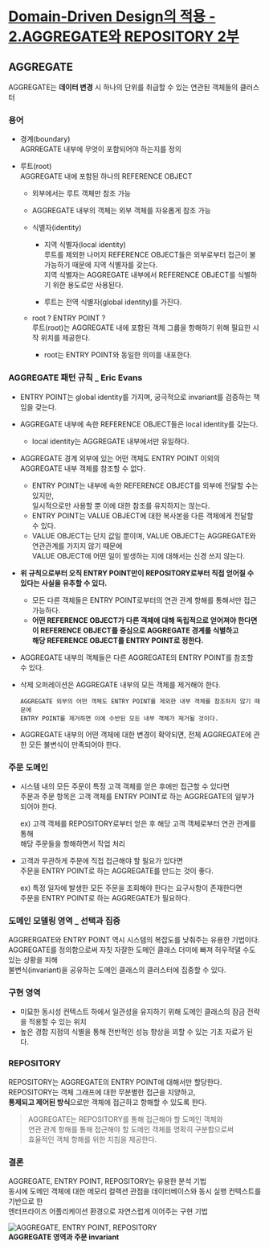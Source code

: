# [Domain-Driven Design의 적용 - 2.AGGREGATE와 REPOSITORY 2부](http://aeternum.egloos.com/1165089)

## AGGREGATE
AGGREGATE는 **데이터 변경** 시 하나의 단위를 취급할 수 있는 연관된 객체들의 클러스터  

### 용어
* 경계(boundary)  
  AGRREGATE 내부에 무엇이 포함되어야 하는지를 정의  
  
* 루트(root)  
  AGGREGATE 내에 포함된 하나의 REFERENCE OBJECT  
  * 외부에서는 루트 객체만 참조 가능  
  * AGGREGATE 내부의 객체는 외부 객체를 자유롭게 참조 가능  

  * 식별자(identity)  
    * 지역 식별자(local identity)  
      루트를 제외한 나머지 REFERENCE OBJECT들은 외부로부터 접근이 불가능하기 때문에 지역 식별자를 갖는다.  
      지역 식별자는 AGGREGATE 내부에서 REFERENCE OBJECT를 식별하기 위한 용도로만 사용된다.

    * 루트는 전역 식별자(global identity)를 가진다.
    
  * root ? ENTRY POINT ?  
  루트(root)는 AGGREGATE 내에 포함된 객체 그룹을 항해하기 위해 필요한 시작 위치를 제공한다.
    * root는 ENTRY POINT와 동일한 의미를 내포한다.  
    
### AGGREGATE 패턴 규칙 _ Eric Evans

* ENTRY POINT는 global identity를 가지며, 궁극적으로 invariant를 검증하는 책임을 갖는다.  

* AGGREGATE 내부에 속한 REFERENCE OBJECT들은 local identity를 갖는다.  
  * local identity는 AGGREGATE 내부에서만 유일하다.  

* AGGREGATE 경계 외부에 있는 어떤 객체도 ENTRY POINT 이외의 AGGREGATE 내부 객체를 참조할 수 없다.  
  * ENTRY POINT는 내부에 속한 REFERENCE OBJECT를 외부에 전달할 수는 있지만,  
    일시적으로만 사용할 뿐 이에 대한 참조를 유지하지는 않는다. 
  * ENTRY POINT는 VALUE OBJECT에 대한 복사본을 다른 객체에게 전달할 수 있다.  
  * VALUE OBJECT는 단지 값일 뿐이며, VALUE OBJECT는 AGGREGATE와 연관관계를 가지지 않기 때문에  
    VALUE OBJECT에 어떤 일이 발생하는 지에 대해서는 신경 쓰지 않는다.  
    
* **위 규칙으로부터 오직 ENTRY POINT만이 REPOSITORY로부터 직접 얻어질 수 있다는 사실을 유추할 수 있다.**  
  * 모든 다른 객체들은 ENTRY POINT로부터의 연관 관계 항해를 통해서만 접근 가능하다.  
  * **어떤 REFERENCE OBJECT가 다른 객체에 대해 독립적으로 얻어져야 한다면**  
    **이 REFERENCE OBJECT를 중심으로 AGGREGATE 경계를 식별하고**  
    **해당 REFERENCE OBJECT를 ENTRY POINT로 정한다.**

* AGGREGATE 내부의 객체들은 다른 AGGREGATE의 ENTRY POINT를 참조할 수 있다.  

* 삭제 오퍼레이션은 AGGREGATE 내부의 모든 객체를 제거해야 한다.  
  ```
  AGGREGATE 외부의 어떤 객체도 ENTRY POINT를 제외한 내부 객체를 참조하지 않기 때문에
  ENTRY POINT를 제거하면 이에 수반된 모든 내부 객체가 제거될 것이다.
  ```
  
* AGGREGATE 내부의 어떤 객체에 대한 변경이 확약되면, 전체 AGGREGATE에 관한 모든 불변식이 만족되어야 한다.  

### 주문 도메인

* 시스템 내의 모든 주문이 특정 고객 객체를 얻은 후에만 접근할 수 있다면  
  주문과 주문 항목은 고객 객체를 ENTRY POINT로 하는 AGGREGATE의 일부가 되어야 한다.  
  
  ex) 고객 객체를 REPOSITORY로부터 얻은 후 해당 고객 객체로부터 연관 관계를 통해  
  해당 주문들을 항해하면서 작업 처리
  
* 고객과 무관하게 주문에 직접 접근해야 할 필요가 있다면  
  주문을 ENTRY POINT로 하는 AGGREGATE를 만드는 것이 좋다.  
  
  ex) 특정 일자에 발생한 모든 주문을 조회해야 한다는 요구사항이 존재한다면  
  주문을 ENTRY POINT로 하는 AGGREGATE가 필요하다.  
  
### 도메인 모델링 영역 _ 선택과 집중  
AGGRERGATE와 ENTRY POINT 역시 시스템의 복잡도를 낮춰주는 유용한 기법이다.  
AGGREGATE를 정의함으로써 자칫 자잘한 도메인 클래스 더미에 빠져 허우적댈 수도 있는 상황을 피해  
불변식(invariant)을 공유하는 도메인 클래스의 클러스터에 집중할 수 있다.  

### 구현 영역  
* 미묘한 동시성 컨텍스트 하에서 일관성을 유지하기 위해 도메인 클래스의 잠금 전략을 적용할 수 있는 위치  
* 높은 경합 지점의 식별을 통해 전반적인 성능 향상을 꾀할 수 있는 기초 자료가 된다.  

### REPOSITORY
REPOSITORY는 AGGREGATE의 ENTRY POINT에 대해서만 할당한다.  
REPOSITORY는 객체 그래프에 대한 무분별한 접근을 지양하고,  
**통제되고 제어된 방식**으로만 객체에 접근하고 항해할 수 있도록 한다.  
> AGGREGATE는 REPOSITORY를 통해 접근해야 할 도메인 객체와  
> 연관 관계 항해를 통해 접근해야 할 도메인 객체를 명확히 구분함으로써  
> 효율적인 객체 항해를 위한 지침을 제공한다.

### 결론  
AGGREGATE, ENTRY POINT, REPOSITORY는 유용한 분석 기법  
동시에 도메인 객체에 대한 메모리 컬렉션 관점을 데이터베이스와 동시 실행 컨텍스트를 기반으로 한  
엔터프라이즈 어플리케이션 환경으로 자연스럽게 이어주는 구현 기법  

![AGGREGATE, ENTRY POINT, REPOSITORY](http://thumbnail.egloos.net/600x0/http://pds11.egloos.com/pds/200811/23/18/f0081118_4928dae8d3c79.jpg "AGGREGATE, ENTRY POINT, REPOSITORY")  
**AGGREGATE 영역과 주문 invariant**
